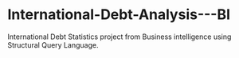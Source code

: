 # International-Debt-Analysis---BI
International Debt Statistics project from Business intelligence using Structural Query Language.
